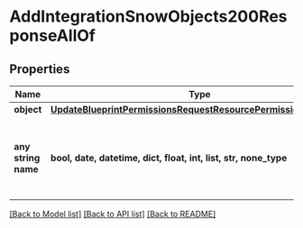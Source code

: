 # AddIntegrationSnowObjects200ResponseAllOf


## Properties
Name | Type | Description | Notes
------------ | ------------- | ------------- | -------------
**object** | [**UpdateBlueprintPermissionsRequestResourcePermissionSitesInner**](UpdateBlueprintPermissionsRequestResourcePermissionSitesInner.md) |  | [optional] 
**any string name** | **bool, date, datetime, dict, float, int, list, str, none_type** | any string name can be used but the value must be the correct type | [optional]

[[Back to Model list]](../README.md#documentation-for-models) [[Back to API list]](../README.md#documentation-for-api-endpoints) [[Back to README]](../README.md)


